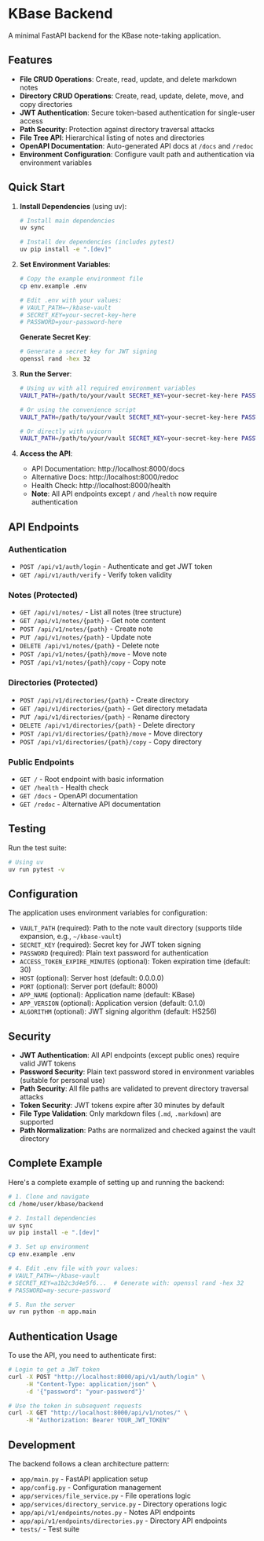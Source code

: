 # KBase Backend

A minimal FastAPI backend for the KBase note-taking application.

## Features

- **File CRUD Operations**: Create, read, update, and delete markdown notes
- **Directory CRUD Operations**: Create, read, update, delete, move, and copy directories
- **JWT Authentication**: Secure token-based authentication for single-user access
- **Path Security**: Protection against directory traversal attacks
- **File Tree API**: Hierarchical listing of notes and directories
- **OpenAPI Documentation**: Auto-generated API docs at `/docs` and `/redoc`
- **Environment Configuration**: Configure vault path and authentication via environment variables

## Quick Start

1. **Install Dependencies** (using uv):
   ```bash
   # Install main dependencies
   uv sync
   
   # Install dev dependencies (includes pytest)
   uv pip install -e ".[dev]"
   ```

2. **Set Environment Variables**:
   ```bash
   # Copy the example environment file
   cp env.example .env
   
   # Edit .env with your values:
   # VAULT_PATH=~/kbase-vault
   # SECRET_KEY=your-secret-key-here
   # PASSWORD=your-password-here
   ```
   
   **Generate Secret Key**:
   ```bash
   # Generate a secret key for JWT signing
   openssl rand -hex 32
   ```

3. **Run the Server**:
   ```bash
   # Using uv with all required environment variables
   VAULT_PATH=/path/to/your/vault SECRET_KEY=your-secret-key-here PASSWORD=your-password-here uv run python -m app.main
   
   # Or using the convenience script
   VAULT_PATH=/path/to/your/vault SECRET_KEY=your-secret-key-here PASSWORD=your-password-here uv run python run.py
   
   # Or directly with uvicorn
   VAULT_PATH=/path/to/your/vault SECRET_KEY=your-secret-key-here PASSWORD=your-password-here uv run uvicorn app.main:app --reload
   ```

4. **Access the API**:
   - API Documentation: http://localhost:8000/docs
   - Alternative Docs: http://localhost:8000/redoc
   - Health Check: http://localhost:8000/health
   - **Note**: All API endpoints except `/` and `/health` now require authentication

## API Endpoints

### Authentication
- `POST /api/v1/auth/login` - Authenticate and get JWT token
- `GET /api/v1/auth/verify` - Verify token validity

### Notes (Protected)
- `GET /api/v1/notes/` - List all notes (tree structure)
- `GET /api/v1/notes/{path}` - Get note content
- `POST /api/v1/notes/{path}` - Create note
- `PUT /api/v1/notes/{path}` - Update note
- `DELETE /api/v1/notes/{path}` - Delete note
- `POST /api/v1/notes/{path}/move` - Move note
- `POST /api/v1/notes/{path}/copy` - Copy note

### Directories (Protected)
- `POST /api/v1/directories/{path}` - Create directory
- `GET /api/v1/directories/{path}` - Get directory metadata
- `PUT /api/v1/directories/{path}` - Rename directory
- `DELETE /api/v1/directories/{path}` - Delete directory
- `POST /api/v1/directories/{path}/move` - Move directory
- `POST /api/v1/directories/{path}/copy` - Copy directory

### Public Endpoints
- `GET /` - Root endpoint with basic information
- `GET /health` - Health check
- `GET /docs` - OpenAPI documentation
- `GET /redoc` - Alternative API documentation

## Testing

Run the test suite:

```bash
# Using uv
uv run pytest -v
```

## Configuration

The application uses environment variables for configuration:

- `VAULT_PATH` (required): Path to the note vault directory (supports tilde expansion, e.g., `~/kbase-vault`)
- `SECRET_KEY` (required): Secret key for JWT token signing
- `PASSWORD` (required): Plain text password for authentication
- `ACCESS_TOKEN_EXPIRE_MINUTES` (optional): Token expiration time (default: 30)
- `HOST` (optional): Server host (default: 0.0.0.0)
- `PORT` (optional): Server port (default: 8000)
- `APP_NAME` (optional): Application name (default: KBase)
- `APP_VERSION` (optional): Application version (default: 0.1.0)
- `ALGORITHM` (optional): JWT signing algorithm (default: HS256)

## Security

- **JWT Authentication**: All API endpoints (except public ones) require valid JWT tokens
- **Password Security**: Plain text password stored in environment variables (suitable for personal use)
- **Path Security**: All file paths are validated to prevent directory traversal attacks
- **Token Security**: JWT tokens expire after 30 minutes by default
- **File Type Validation**: Only markdown files (`.md`, `.markdown`) are supported
- **Path Normalization**: Paths are normalized and checked against the vault directory

## Complete Example

Here's a complete example of setting up and running the backend:

```bash
# 1. Clone and navigate
cd /home/user/kbase/backend

# 2. Install dependencies
uv sync
uv pip install -e ".[dev]"

# 3. Set up environment
cp env.example .env

# 4. Edit .env file with your values:
# VAULT_PATH=~/kbase-vault
# SECRET_KEY=a1b2c3d4e5f6...  # Generate with: openssl rand -hex 32
# PASSWORD=my-secure-password

# 5. Run the server
uv run python -m app.main
```

## Authentication Usage

To use the API, you need to authenticate first:

```bash
# Login to get a JWT token
curl -X POST "http://localhost:8000/api/v1/auth/login" \
     -H "Content-Type: application/json" \
     -d '{"password": "your-password"}'

# Use the token in subsequent requests
curl -X GET "http://localhost:8000/api/v1/notes/" \
     -H "Authorization: Bearer YOUR_JWT_TOKEN"
```

## Development

The backend follows a clean architecture pattern:

- `app/main.py` - FastAPI application setup
- `app/config.py` - Configuration management
- `app/services/file_service.py` - File operations logic
- `app/services/directory_service.py` - Directory operations logic
- `app/api/v1/endpoints/notes.py` - Notes API endpoints
- `app/api/v1/endpoints/directories.py` - Directory API endpoints
- `tests/` - Test suite
